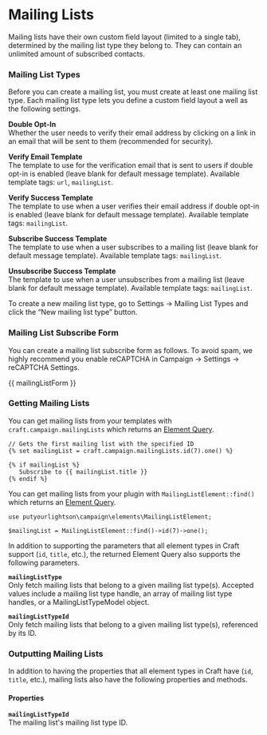 # Mailing Lists

Mailing lists have their own custom field layout (limited to a single tab), determined by the mailing list type they belong to. They can contain an unlimited amount of subscribed contacts.

### Mailing List Types
Before you can create a mailing list, you must create at least one mailing list type. Each mailing list type lets you define a custom field layout a well as the following settings.  

**Double Opt-In**  
Whether the user needs to verify their email address by clicking on a link in an email that will be sent to them (recommended for security).  

**Verify Email Template**  
The template to use for the verification email that is sent to users if double opt-in is enabled (leave blank for default message template). Available template tags: `url`, `mailingList`.

**Verify Success Template**  
The template to use when a user verifies their email address if double opt-in is enabled (leave blank for default message template). Available template tags: `mailingList`.

**Subscribe Success Template**  
The template to use when a user subscribes to a mailing list (leave blank for default message template). Available template tags: `mailingList`.

**Unsubscribe Success Template**  
The template to use when a user unsubscribes from a mailing list (leave blank for default message template). Available template tags: `mailingList`.

To create a new mailing list type, go to Settings → Mailing List Types and click the “New mailing list type” button.

### Mailing List Subscribe Form
You can create a mailing list subscribe form as follows. To avoid spam, we highly recommend you enable reCAPTCHA in Campaign → Settings → reCAPTCHA Settings.

{{ mailingListForm }}

### Getting Mailing Lists
You can get mailing lists from your templates with `craft.campaign.mailingLists` which returns an [Element Query](https://docs.craftcms.com/v3/element-queries.html).

    // Gets the first mailing list with the specified ID
    {% set mailingList = craft.campaign.mailingLists.id(7).one() %}
    
    {% if mailingList %}
       Subscribe to {{ mailingList.title }}
    {% endif %} 

You can get mailing lists from your plugin with `MailingListElement::find()` which returns an [Element Query](https://docs.craftcms.com/v3/element-queries.html). 

    use putyourlightson\campaign\elements\MailingListElement;

    $mailingList = MailingListElement::find()->id(7)->one();

In addition to supporting the parameters that all element types in Craft support (`id`, `title`, etc.), the returned Element Query also supports the following parameters.

**`mailingListType`**  
Only fetch mailing lists that belong to a given mailing list type(s). Accepted values include a mailing list type handle, an array of mailing list type handles, or a MailingListTypeModel object.

**`mailingListTypeId`**  
Only fetch mailing lists that belong to a given mailing list type(s), referenced by its ID.

### Outputting Mailing Lists
In addition to having the properties that all element types in Craft have (`id`, `title`, etc.), mailing lists also have the following properties and methods.

#### Properties

**`mailingListTypeId`**  
The mailing list's mailing list type ID.